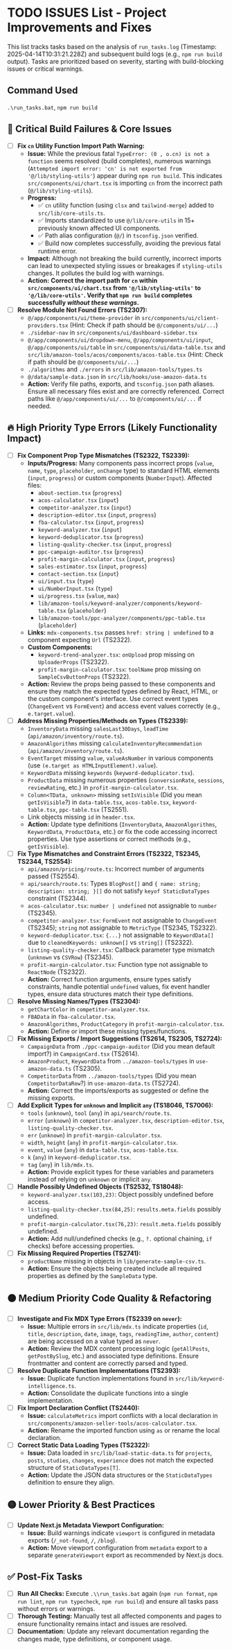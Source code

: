 # TODO ISSUES List - Project Improvements and Fixes

This list tracks tasks based on the analysis of `run_tasks.log` (Timestamp: 2025-04-14T10:31:21.228Z) and subsequent build logs (e.g., `npm run build` output). Tasks are prioritized based on severity, starting with build-blocking issues or critical warnings.

## Command Used

`.\run_tasks.bat`, `npm run build`

## 🚨 Critical Build Failures & Core Issues

- [ ] **Fix `cn` Utility Function Import Path Warning:**
  - **Issue:** While the previous fatal `TypeError: (0 , o.cn) is not a function` seems resolved (build completes), numerous warnings (`Attempted import error: 'cn' is not exported from '@/lib/styling-utils'`) appear during `npm run build`. This indicates `src/components/ui/chart.tsx` is importing `cn` from the incorrect path (`@/lib/styling-utils`).
  - **Progress:**
    - ✅ `cn` utility function (using `clsx` and `tailwind-merge`) added to `src/lib/core-utils.ts`.
    - ✅ Imports standardized to use `@/lib/core-utils` in 15+ previously known affected UI components.
    - ✅ Path alias configuration (`@/`) in `tsconfig.json` verified.
    - ✅ Build now completes successfully, avoiding the previous fatal runtime error.
  - **Impact:** Although not breaking the build currently, incorrect imports can lead to unexpected styling issues or breakages if `styling-utils` changes. It pollutes the build log with warnings.
  - **Action:** **Correct the import path for `cn` within `src/components/ui/chart.tsx` from `'@/lib/styling-utils'` to `'@/lib/core-utils'`. Verify that `npm run build` completes successfully _without these warnings_.**
- [ ] **Resolve Module Not Found Errors (TS2307):**
  - `@/app/components/ui/theme-provider` in `src/components/ui/client-providers.tsx` (Hint: Check if path should be `@/components/ui/...`)
  - `./sidebar-nav` in `src/components/ui/dashboard-sidebar.tsx`
  - `@/app/components/ui/dropdown-menu`, `@/app/components/ui/input`, `@/app/components/ui/table` in `src/components/ui/data-table.tsx` and `src/lib/amazon-tools/acos/components/acos-table.tsx` (Hint: Check if path should be `@/components/ui/...`)
  - `./algorithms` and `./errors` in `src/lib/amazon-tools/types.ts`
  - `@/data/sample-data.json` in `src/lib/hooks/use-amazon-data.ts`
  - **Action:** Verify file paths, exports, and `tsconfig.json` path aliases. Ensure all necessary files exist and are correctly referenced. Correct paths like `@/app/components/ui/...` to `@/components/ui/...` if needed.

## 🔥 High Priority Type Errors (Likely Functionality Impact)

- [ ] **Fix Component Prop Type Mismatches (TS2322, TS2339):**
  - **Inputs/Progress:** Many components pass incorrect props (`value`, `name`, `type`, `placeholder`, `onChange` type) to standard HTML elements (`input`, `progress`) or custom components (`NumberInput`). Affected files:
    - `about-section.tsx` (`progress`)
    - `acos-calculator.tsx` (`input`)
    - `competitor-analyzer.tsx` (`input`)
    - `description-editor.tsx` (`input`, `progress`)
    - `fba-calculator.tsx` (`input`, `progress`)
    - `keyword-analyzer.tsx` (`input`)
    - `keyword-deduplicator.tsx` (`progress`)
    - `listing-quality-checker.tsx` (`input`, `progress`)
    - `ppc-campaign-auditor.tsx` (`progress`)
    - `profit-margin-calculator.tsx` (`input`, `progress`)
    - `sales-estimator.tsx` (`input`, `progress`)
    - `contact-section.tsx` (`input`)
    - `ui/input.tsx` (`type`)
    - `ui/NumberInput.tsx` (`type`)
    - `ui/progress.tsx` (`value`, `max`)
    - `lib/amazon-tools/keyword-analyzer/components/keyword-table.tsx` (`placeholder`)
    - `lib/amazon-tools/ppc-analyzer/components/ppc-table.tsx` (`placeholder`)
  - **Links:** `mdx-components.tsx` passes `href: string | undefined` to a component expecting `Url` (TS2322).
  - **Custom Components:**
    - `keyword-trend-analyzer.tsx`: `onUpload` prop missing on `UploaderProps` (TS2322).
    - `profit-margin-calculator.tsx`: `toolName` prop missing on `SampleCsvButtonProps` (TS2322).
  - **Action:** Review the props being passed to these components and ensure they match the expected types defined by React, HTML, or the custom component's interface. Use correct event types (`ChangeEvent` vs `FormEvent`) and access event values correctly (e.g., `e.target.value`).
- [ ] **Address Missing Properties/Methods on Types (TS2339):**
  - `InventoryData` missing `salesLast30Days`, `leadTime` (`api/amazon/inventory/route.ts`).
  - `AmazonAlgorithms` missing `calculateInventoryRecommendation` (`api/amazon/inventory/route.ts`).
  - `EventTarget` missing `value`, `valueAsNumber` in various components (use `(e.target as HTMLInputElement).value`).
  - `KeywordData` missing `keywords` (`keyword-deduplicator.tsx`).
  - `ProductData` missing numerous properties (`conversionRate`, `sessions`, `reviewRating`, etc.) in `profit-margin-calculator.tsx`.
  - `Column<TData, unknown>` missing `setIsVisible` (Did you mean `getIsVisible`?) in `data-table.tsx`, `acos-table.tsx`, `keyword-table.tsx`, `ppc-table.tsx` (TS2551).
  - Link objects missing `id` in `header.tsx`.
  - **Action:** Update type definitions (`InventoryData`, `AmazonAlgorithms`, `KeywordData`, `ProductData`, etc.) or fix the code accessing incorrect properties. Use type assertions or correct methods (e.g., `getIsVisible`).
- [ ] **Fix Type Mismatches and Constraint Errors (TS2322, TS2345, TS2344, TS2554):**
  - `api/amazon/pricing/route.ts`: Incorrect number of arguments passed (TS2554).
  - `api/search/route.ts`: Types `BlogPost[]` and `{ name: string; description: string; }[]` do not satisfy `keyof StaticDataTypes` constraint (TS2344).
  - `acos-calculator.tsx`: `number | undefined` not assignable to `number` (TS2345).
  - `competitor-analyzer.tsx`: `FormEvent` not assignable to `ChangeEvent` (TS2345); `string` not assignable to `MetricType` (TS2345, TS2322).
  - `keyword-deduplicator.tsx`: `{...}` not assignable to `KeywordData[]` due to `cleanedKeywords: unknown[]` vs `string[]` (TS2322).
  - `listing-quality-checker.tsx`: Callback parameter type mismatch (`unknown` vs `CSVRow`) (TS2345).
  - `profit-margin-calculator.tsx`: Function type not assignable to `ReactNode` (TS2322).
  - **Action:** Correct function arguments, ensure types satisfy constraints, handle potential `undefined` values, fix event handler types, ensure data structures match their type definitions.
- [ ] **Resolve Missing Names/Types (TS2304):**
  - `getChartColor` in `competitor-analyzer.tsx`.
  - `FBAData` in `fba-calculator.tsx`.
  - `AmazonAlgorithms`, `ProductCategory` in `profit-margin-calculator.tsx`.
  - **Action:** Define or import these missing types/functions.
- [ ] **Fix Missing Exports / Import Suggestions (TS2614, TS2305, TS2724):**
  - `CampaignData` from `./ppc-campaign-auditor` (Did you mean default import?) in `CampaignCard.tsx` (TS2614).
  - `AmazonProduct`, `KeywordData` from `../amazon-tools/types` in `use-amazon-data.ts` (TS2305).
  - `CompetitorData` from `../amazon-tools/types` (Did you mean `CompetitorDataRow`?) in `use-amazon-data.ts` (TS2724).
  - **Action:** Correct the imports/exports as suggested or define the missing exports.
- [ ] **Add Explicit Types for `unknown` and Implicit `any` (TS18046, TS7006):**
  - `tools` (`unknown`), `tool` (`any`) in `api/search/route.ts`.
  - `error` (`unknown`) in `competitor-analyzer.tsx`, `description-editor.tsx`, `listing-quality-checker.tsx`.
  - `err` (`unknown`) in `profit-margin-calculator.tsx`.
  - `width`, `height` (`any`) in `profit-margin-calculator.tsx`.
  - `event`, `value` (`any`) in `data-table.tsx`, `acos-table.tsx`.
  - `k` (`any`) in `keyword-deduplicator.tsx`.
  - `tag` (`any`) in `lib/mdx.ts`.
  - **Action:** Provide explicit types for these variables and parameters instead of relying on `unknown` or implicit `any`.
- [ ] **Handle Possibly Undefined Objects (TS2532, TS18048):**
  - `keyword-analyzer.tsx(103,23)`: Object possibly undefined before access.
  - `listing-quality-checker.tsx(84,25)`: `results.meta.fields` possibly undefined.
  - `profit-margin-calculator.tsx(76,23)`: `result.meta.fields` possibly undefined.
  - **Action:** Add null/undefined checks (e.g., `?.` optional chaining, `if` checks) before accessing properties.
- [ ] **Fix Missing Required Properties (TS2741):**
  - `productName` missing in objects in `lib/generate-sample-csv.ts`.
  - **Action:** Ensure the objects being created include all required properties as defined by the `SampleData` type.

## 🟠 Medium Priority Code Quality & Refactoring

- [ ] **Investigate and Fix MDX Type Errors (TS2339 on `never`):**
  - **Issue:** Multiple errors in `src/lib/mdx.ts` indicate properties (`id`, `title`, `description`, `date`, `image`, `tags`, `readingTime`, `author`, `content`) are being accessed on a value typed as `never`.
  - **Action:** Review the MDX content processing logic (`getAllPosts`, `getPostBySlug`, etc.) and associated type definitions. Ensure frontmatter and content are correctly parsed and typed.
- [ ] **Resolve Duplicate Function Implementations (TS2393):**
  - **Issue:** Duplicate function implementations found in `src/lib/keyword-intelligence.ts`.
  - **Action:** Consolidate the duplicate functions into a single implementation.
- [ ] **Fix Import Declaration Conflict (TS2440):**
  - **Issue:** `calculateMetrics` import conflicts with a local declaration in `src/components/amazon-seller-tools/acos-calculator.tsx`.
  - **Action:** Rename the imported function using `as` or rename the local declaration.
- [ ] **Correct Static Data Loading Types (TS2322):**
  - **Issue:** Data loaded in `src/lib/load-static-data.ts` for `projects`, `posts`, `studies`, `changes`, `experience` does not match the expected structure of `StaticDataTypes[T]`.
  - **Action:** Update the JSON data structures or the `StaticDataTypes` definition to ensure they align.

## 🟡 Lower Priority & Best Practices

- [ ] **Update Next.js Metadata Viewport Configuration:**
  - **Issue:** Build warnings indicate `viewport` is configured in metadata exports (`/_not-found`, `/`, `/blog`).
  - **Action:** Move viewport configuration from `metadata` export to a separate `generateViewport` export as recommended by Next.js docs.

## ✅ Post-Fix Tasks

- [ ] **Run All Checks:** Execute `.\\run_tasks.bat` again (`npm run format`, `npm run lint`, `npm run typecheck`, `npm run build`) and ensure all tasks pass without errors or warnings.
- [ ] **Thorough Testing:** Manually test all affected components and pages to ensure functionality remains intact and issues are resolved.
- [ ] **Documentation:** Update any relevant documentation regarding the changes made, type definitions, or component usage.
